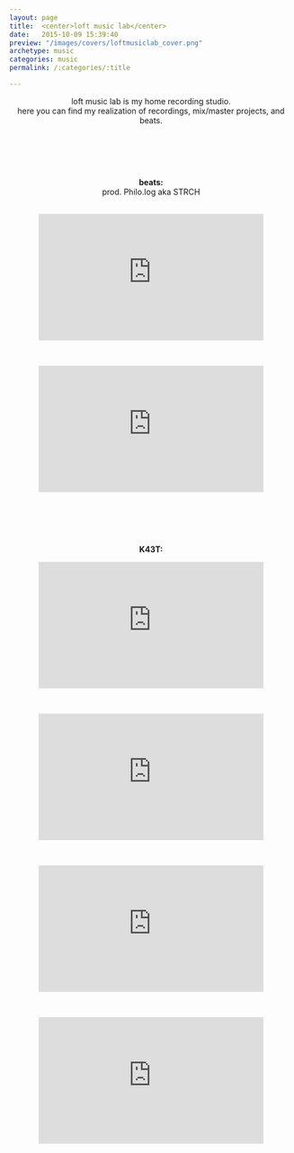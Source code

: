 ```yaml
---
layout: page
title:  <center>loft music lab</center>
date:   2015-10-09 15:39:40
preview: "/images/covers/loftmusiclab_cover.png"
archetype: music
categories: music
permalink: /:categories/:title

---
```


<center>
loft music lab is my home recording studio.
<br/>
here you can find my realization of recordings, mix/master projects, and beats.

<p>&nbsp;</p>
<br/>
<br/>

<b>beats:</b>
<br/>
prod. Philo.log aka STRCH
<br/>
<br/>

<iframe width="400" height="225" src="https://www.youtube.com/embed/WsWXLmIo6KI" title="EVANS (prod. STRCH)" frameborder="0" allow="accelerometer; autoplay; clipboard-write; encrypted-media; gyroscope; picture-in-picture" allowfullscreen></iframe>
<p>&nbsp;</p>
<iframe width="400" height="225" src="https://www.youtube.com/embed/z8aWRQ-Ay78" title="BAKER (prod. STRCH)" frameborder="0" allow="accelerometer; autoplay; clipboard-write; encrypted-media; gyroscope; picture-in-picture" allowfullscreen></iframe>
<p>&nbsp;</p>
<br/>
<br/>
<p><b>K43T:</b></p>

<iframe width="400" height="225" src="https://www.youtube.com/embed/oQ0-OOcSF5M" title="KRET - ZADYMIONY GARAŻ (prod. RUSS TYLER) (video by. Ptaki Studio)" frameborder="0" allow="accelerometer; autoplay; clipboard-write; encrypted-media; gyroscope; picture-in-picture" allowfullscreen></iframe>
<p>&nbsp;</p>
<iframe width="400" height="225" src="https://www.youtube.com/embed/dCf-5Zlaf4w" title="EMKA X KRET - DOŚĆ TEGO (VIDEO)" frameborder="0" allow="accelerometer; autoplay; clipboard-write; encrypted-media; gyroscope; picture-in-picture" allowfullscreen></iframe>
<p>&nbsp;</p>
<iframe width="400" height="225" src="https://www.youtube.com/embed/WrDtym_l2Jc" title="Kretek - Amigo Weed Freestyle (VIDEO)" frameborder="0" allow="accelerometer; autoplay; clipboard-write; encrypted-media; gyroscope; picture-in-picture" allowfullscreen></iframe>
<p>&nbsp;</p>
<iframe width="400" height="225" src="https://www.youtube.com/embed/h15gxZ1a18w" title="DONCORALESCO X KRET --- _FREESTYLE_" frameborder="0" allow="accelerometer; autoplay; clipboard-write; encrypted-media; gyroscope; picture-in-picture" allowfullscreen></iframe>
<p>&nbsp;</p>
</center>


